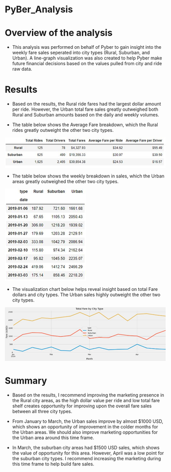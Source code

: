 # PyBer_Analysis

# Overview of the analysis
* This analysis was performed on behalf of Pyber to gain insight into the weekly fare sales seperated into city types (Rural, Suburban, and Urban). A line-graph visualization was also created to help Pyber make future financial decisions based on the values pulled from city and ride raw data.

# Results
* Based on the results, the Rural ride fares had the largest dollar amount per ride. However, the Urban total fare sales greatly outweighed both Rural and Suburban amounts based on the daily and weekly volumes. 

* The table below shows the Average Fare breakdown, which the Rural rides greatly outweight the other two city types.

![avg_fare_breakdown](https://github.com/dwest85/PyBer_Analysis/blob/main/markdownpics/avg_fare_breakdown.JPG)

* The table below shows the weekly breakdown in sales, which the Urban areas greatly outweighed the other two city types.

![total_sales_by_week](https://github.com/dwest85/PyBer_Analysis/blob/main/markdownpics/total_sales_by_week.JPG)

* The visualization chart below helps reveal insight based on total Fare dollars and city types. The Urban sales highly outweight the other two city types.

![visual_chart](https://github.com/dwest85/PyBer_Analysis/blob/main/markdownpics/visual_chart.JPG)


# Summary
* Based on the results, I recommend improving the marketing presence in the Rural city areas, as the high dollar value per ride and low total fare shelf creates opportunity for improving upon the overall fare sales between all three city types.

* From January to March, the Urban sales improve by almost $1000 USD, which shows an opportunity of improvement in the colder months for the Urban areas. We should also improve marketing opportunities for the Urban area around this time frame.

* In March, the suburban city areas had $1500 USD sales, which shows the value of opportunity for this area. However, April was a low point for the suburban city types. I recommend increasing the marketing during this time frame to help build fare sales.